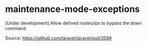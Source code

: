 # maintenance-mode-exceptions
[Under development] Allow defined routes/ips to bypass the down command

Source: https://github.com/laravel/laravel/pull/3589
